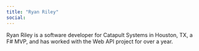 ```yaml
---
title: "Ryan Riley"
social: 
---
```

Ryan Riley is a software developer for Catapult Systems in Houston, TX, a F# MVP, and has worked with the Web API project for over a year. 
<!--more-->
<!--excerpt-->
